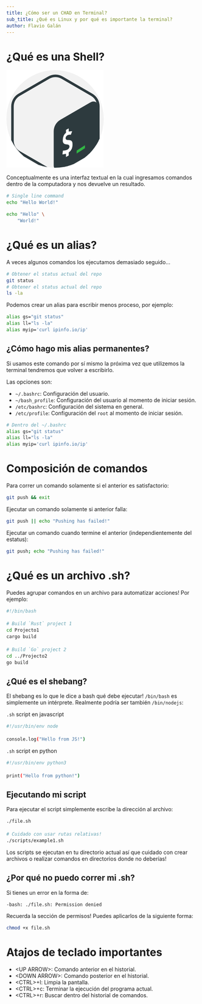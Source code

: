 ```yaml
---
title: ¿Cómo ser un CHAD en Terminal?
sub_title: ¿Qué es Linux y por qué es importante la terminal?
author: Flavio Galán
---
```


# ¿Qué es una Shell?

![](./imgs/bashIcon.png)

<!-- pause -->

Conceptualmente es una interfaz textual en la cual ingresamos comandos dentro de la computadora y nos devuelve un resultado.

<!-- column_layout: [1,1] -->

<!-- column: 0 -->
```bash +exec
# Single line command
echo "Hello World!"
```

<!-- column: 1 -->
```bash +exec
echo "Hello" \
    "World!"
```
<!-- reset_layout -->


<!-- end_slide -->

# ¿Qué es un alias?

A veces algunos comandos los ejecutamos demasiado seguido...

```bash
# Obtener el status actual del repo
git status
# Obtener el status actual del repo
ls -la
```

Podemos crear un alias para escribir menos proceso, por ejemplo:
```bash {1|2|3} +line_numbers
alias gs="git status"
alias ll="ls -la"
alias myip='curl ipinfo.io/ip'
```

<!-- end_slide -->

## ¿Cómo hago mis alias permanentes?

Si usamos este comando por sí mismo la próxima vez que utilizemos la terminal tendremos que volver a escribirlo.

Las opciones son:

* `~/.bashrc`: Configuración del usuario.
* `~/bash_profile`: Configuración del usuario al momento de iniciar sesión.
* `/etc/bashrc`: Configuración del sistema en general.
* `/etc/profile`: Configuración del `root` al momento de iniciar sesión.

```bash
# Dentro del ~/.bashrc
alias gs="git status"
alias ll="ls -la"
alias myip='curl ipinfo.io/ip'
```

<!-- end_slide -->

# Composición de comandos

Para correr un comando solamente si el anterior es satisfactorio:
<!-- pause -->

```bash
git push && exit
```
<!-- pause -->

Ejecutar un comando solamente si anterior falla:
<!-- pause -->
```bash
git push || echo "Pushing has failed!"
```
<!-- pause -->

Ejecutar un comando cuando termine el anterior (independientemente del estatus):
<!-- pause -->
```bash
git push; echo "Pushing has failed!"
```

<!-- end_slide -->

# ¿Qué es un archivo .sh?

Puedes agrupar comandos en un archivo para automatizar acciones! Por ejemplo:

```bash
#!/bin/bash

# Build `Rust` project 1
cd Projecto1
cargo build

# Build `Go` project 2
cd ../Projecto2
go build
```

<!-- end_slide -->
## ¿Qué es el shebang?

El shebang es lo que le dice a bash qué debe ejecutar! `/bin/bash` es simplemente un intérprete. Realmente podría ser también `/bin/nodejs`:

<!-- column_layout: [1,1] -->
<!-- column: 0 -->
`.sh` script en javascript
```bash
#!/usr/bin/env node

console.log("Hello from JS!")
```

<!-- column: 1 -->
`.sh` script en python
```bash
#!/usr/bin/env python3

print("Hello from python!")
```

<!-- reset_layout -->

<!-- end_slide -->
## Ejecutando mi script
Para ejecutar el script simplemente escribe la dirección al archivo:
```bash
./file.sh

# Cuidado con usar rutas relativas!
./scripts/example1.sh
```

<!-- pause -->

Los scripts se ejecutan en tu directorio actual así que cuidado con crear archivos o realizar comandos en directorios donde no deberías!

<!-- end_slide -->


## ¿Por qué no puedo correr mi .sh?

Si tienes un error en la forma de:
```
-bash: ./file.sh: Permission denied
```
<!-- pause -->

Recuerda la sección de permisos! Puedes aplicarlos de la siguiente forma:
```bash
chmod +x file.sh
```
<!-- end_slide -->

# Atajos de teclado importantes

* \<UP ARROW\>: Comando anterior en el historial.
* \<DOWN ARROW\>: Comando posterior en el historial.
* \<CTRL\>+l: Limpia la pantalla.
* \<CTRL\>+c: Terminar la ejecución del programa actual.
* \<CTRL\>+r: Buscar dentro del historial de comandos.

